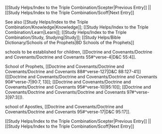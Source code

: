 [[Study Helps/Index to the Triple Combination/Scepter|Previous Entry]]  ||  [[Study Helps/Index to the Triple Combination/Scoff|Next Entry]]

 See also [[Study Helps/Index to the Triple Combination/Knowledge|Knowledge]]; [[Study Helps/Index to the Triple Combination/Learn|Learn]]; [[Study Helps/Index to the Triple Combination/Study, Studying|Study]]; [[Study Helps/Bible Dictionary/Schools of the Prophets|BD Schools of the Prophets]]

 schools to be established for children, [[Doctrine and Covenants/Doctrine and Covenants/Doctrine and Covenants 55#^verse-4|D&C 55:4]].

 School of Prophets, [[Doctrine and Covenants/Doctrine and Covenants/Doctrine and Covenants 88#^verse-127|D&C 88:127-41]] ([[Doctrine and Covenants/Doctrine and Covenants/Doctrine and Covenants 90#^verse-7|90:7, 13]]; [[Doctrine and Covenants/Doctrine and Covenants/Doctrine and Covenants 95#^verse-10|95:10]]; [[Doctrine and Covenants/Doctrine and Covenants/Doctrine and Covenants 97#^verse-3|97:3]]).

 school of Apostles, [[Doctrine and Covenants/Doctrine and Covenants/Doctrine and Covenants 95#^verse-17|D&C 95:17]].

[[Study Helps/Index to the Triple Combination/Scepter|Previous Entry]]  ||  [[Study Helps/Index to the Triple Combination/Scoff|Next Entry]]